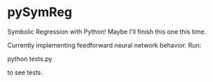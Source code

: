 pySymReg
========

Symbolic Regression with Python!  Maybe I'll finish this one this time.

Currently implementing feedforward neural network behavior.  Run:

python tests.py

to see tests.
